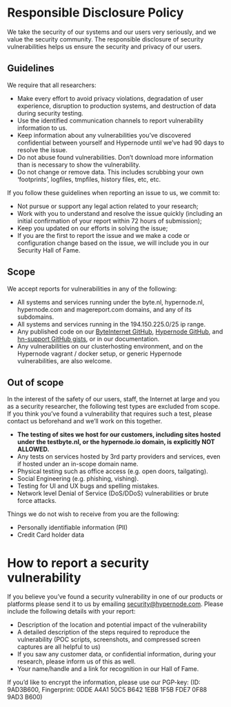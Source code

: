 # Responsible Disclosure Policy

We take the security of our systems and our users very seriously, and we value the security community. The responsible disclosure of security vulnerabilities helps us ensure the security and privacy of our users.

## Guidelines
We require that all researchers:
* Make every effort to avoid privacy violations, degradation of user experience, disruption to production systems, and destruction of data during security testing.
* Use the identified communication channels to report vulnerability information to us.
* Keep information about any vulnerabilities you’ve discovered confidential between yourself and Hypernode until we’ve had 90 days to resolve the issue.
* Do not abuse found vulnerabilities. Don’t download more information than is necessary to show the vulnerability.
* Do not change or remove data. This includes scrubbing your own ‘footprints’, logfiles, tmpfiles, history files, etc, etc.

If you follow these guidelines when reporting an issue to us, we commit to:
* Not pursue or support any legal action related to your research;
* Work with you to understand and resolve the issue quickly (including an initial confirmation of your report within 72 hours of submission);
* Keep you updated on our efforts in solving the issue;
* If you are the first to report the issue and we make a code or configuration change based on the issue, we will include you in our Security Hall of Fame.

## Scope
We accept reports for vulnerabilities in any of the following: 
* All systems and services running under the byte.nl, hypernode.nl, hypernode.com and magereport.com domains, and any of its subdomains.
* All systems and services running in the 194.150.225.0/25 ip range.
* Any published code on our [ByteInternet GitHub](https://github.com/ByteInternet), [Hypernode GitHub](https://github.com/Hypernode), and [hn-support GitHub gists](https://gist.github.com/hn-support), or in our documentation.
* Any vulnerabilities on our clusterhosting environment, and on the Hypernode vagrant / docker setup, or generic Hypernode vulnerabilities, are also welcome.

## Out of scope
In the interest of the safety of our users, staff, the Internet at large and you as a security researcher, the following test types are excluded from scope. If you think you’ve found a vulnerability that requires such a test, please contact us beforehand and we’ll work on this together.
* **The testing of sites we host for our customers, including sites hosted under the testbyte.nl, or the hypernode.io domain, is explicitly NOT ALLOWED.**
* Any tests on services hosted by 3rd party providers and services, even if hosted under an in-scope domain name.
* Physical testing such as office access (e.g. open doors, tailgating).
* Social Engineering (e.g. phishing, vishing).
* Testing for UI and UX bugs and spelling mistakes.
* Network level Denial of Service (DoS/DDoS) vulnerabilities or brute force attacks.

Things we do not wish to receive from you are the following:
* Personally identifiable information (PII)
* Credit Card holder data

# How to report a security vulnerability
If you believe you’ve found a security vulnerability in one of our products or platforms please send it to us by emailing security@hypernode.com. Please include the following details with your report:
* Description of the location and potential impact of the vulnerability
* A detailed description of the steps required to reproduce the vulnerability (POC scripts, screenshots, and compressed screen captures are all helpful to us) 
* If you saw any customer data, or confidential information, during your research, please inform us of this as well.
* Your name/handle and a link for recognition in our Hall of Fame.

If you’d like to encrypt the information, please use our PGP-key: (ID: 9AD3B600, Fingerprint: 0DDE A4A1 50C5 B642 1EBB  1F5B FDE7 0F88 9AD3 B600)
